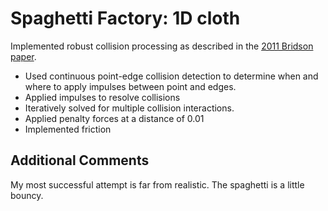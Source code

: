 # Spaghetti Factory: 1D cloth
Implemented robust collision processing as described in the [2011 Bridson paper](https://www.cs.ubc.ca/~rbridson/docs/cloth2002.pdf). 
- Used continuous point-edge collision detection to determine when and where to apply impulses between point and edges. 
- Applied impulses to resolve collisions
- Iteratively solved for multiple collision interactions. 
- Applied penalty forces at a distance of 0.01 
- Implemented friction

## Additional Comments
My most successful attempt is far from realistic. The spaghetti is a little bouncy.
